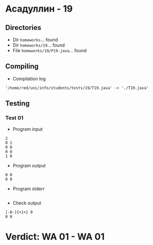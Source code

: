 # Асадуллин - 19
## Directories
- Dir `homeworks`... found
- Dir `homeworks/19`... found
- File `homeworks/19/P19.java`... found
## Compiling
- Compilation log
```
'/home/red/uni/info/students/tests/19/T19.java' -> './T19.java'

```
## Testing
### Test 01
- Program input
```
2
0 1
0 0
0 0
1 0
```
- Program output
```
0 0 
0 0 

```
- Program stderr
```

```
- Check output
```
[-0-]{+1+} 0
0 0
```
# Verdict: **WA 01** - WA 01
